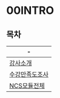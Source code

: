 # 00INTRO

목차
---
|-|
|-|
|[강사소개](https://national-web-funding-lecture.github.io/00_INTRO/)|
|[수강만족도조사](./document/doc)|
|[NCS모듈전체](./document/ncs)|
